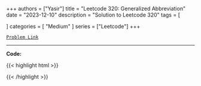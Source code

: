 
+++
authors = ["Yasir"]
title = "Leetcode 320: Generalized Abbreviation"
date = "2023-12-10"
description = "Solution to Leetcode 320"
tags = [
    
]
categories = [
    "Medium"
]
series = ["Leetcode"]
+++



[`Problem Link`](https://leetcode.com/problems/generalized-abbreviation/description/)

---

**Code:**

{{< highlight html >}}

{{< /highlight >}}

